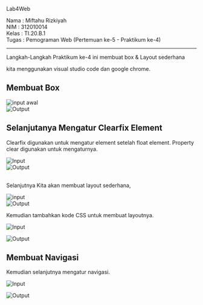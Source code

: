 Lab4Web

Nama  : Miftahu Rizkiyah <br>
NIM   : 312010014 <br>
Kelas : TI.20.B.1 <br>
Tugas : Pemograman Web (Pertemuan ke-5 - Praktikum ke-4) <br>

-----------------------------------------
Langkah-Langkah Praktikum ke-4 ini membuat box & Layout sederhana

kita menggunakan visual studio code dan google chrome.<br>
## Membuat Box

![input awal](https://github.com/miftahurizkiyah/Lab4Web/blob/main/Pict/1.PNG)
<br>
![Output](https://github.com/miftahurizkiyah/Lab4Web/blob/main/Pict/1.1.PNG)

## Selanjutanya Mengatur Clearfix Element
Clearfix digunakan untuk mengatur element setelah float element. Property clear digunakan untuk mengaturnya.

![Input](https://github.com/miftahurizkiyah/Lab4Web/blob/main/Pict/2.PNG) 
<br>
![Output](https://github.com/miftahurizkiyah/Lab4Web/blob/main/Pict/2.2.png)
<br>
<br>

Selanjutnya Kita akan membuat layout sederhana,

![input](https://github.com/miftahurizkiyah/Lab4Web/blob/main/Pict/3.PNG)
<br>
![Output](https://github.com/miftahurizkiyah/Lab4Web/blob/main/Pict/3.3.PNG)

Kemudian tambahkan kode CSS untuk membuat layoutnya.

![Input](https://github.com/miftahurizkiyah/Lab4Web/blob/main/Pict/4.Layout_sederhana.PNG)

![Output](https://github.com/miftahurizkiyah/Lab4Web/blob/main/Pict/4.4.Layout_sederhana.PNG)

## Membuat Navigasi
Kemudian selanjutnya mengatur navigasi.

![Input](https://github.com/miftahurizkiyah/Lab4Web/blob/main/Pict/5.Membuat_navigasi.PNG)

![Output](https://github.com/miftahurizkiyah/Lab4Web/blob/main/Pict/5.5membuat_navigasi.PNG)





